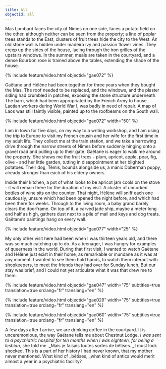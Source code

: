 ```yaml
---
title: All
objectid: all
---
```

Mas Lombard faces the city of Nîmes on one side, faces a potato field on the other, although neither can be seen from the property; a line of poplar trees stands to the East, clusters of fruit trees hide the city to the West. An old stone wall is hidden under madeira ivy and passion flower vines. They creep up the sides of the house, lacing through the iron grilles of the upstairs windows. In the summer, meals are taken in the courtyard, and a dense Bourbon rose is trained above the tables, extending the shade of the house.

{% include feature/video.html objectid="gae072" %}

Gaëtane and Hélène had been together for three years when they bought the Mas. The roof needed to be replaced, and the windows, and the plaster siding had crumbled in patches, exposing the stone structure underneath. The barn, which had been appropriated by the French Army to house Laotian workers during World War I, was badly in need of repair. A map of Laos was still faintly visible, painted up to the roofbeams on the South wall.

{% include feature/video.html objectid="gae072" width="50" %}


I am in town for five days, on my way to a writing workshop, and I am using the trip to Europe to visit my French cousin and her wife for the first time in my adult life. They collect me at the train station, and we take a harrowing drive through the narrow streets of Nîmes before suddenly hinging onto a gravel road and pulling up to their gate. Gaëtane is eager to walk me around the property. She shows me the fruit trees - plum, apricot, apple, pear, fig, olive - and her little garden, tutting in disappointment at her blighted potatoes. Their dog, Témis, bounds alongside us, a manic Doberman puppy, already stronger than each of his elderly owners.

Inside their kitchen, a pot of what looks to be apricot jam cools on the stove - it will remain there for the duration of my visit. A cluster of uncorked bottles of wine sits on the counter. That night, Hélène will sniff each one cautiously, unsure which had been opened the night before, and which had been there for weeks. Through to the living room, a baby grand barely clears the doorframe. On top of it, a carved jade ship, maybe a meter long and half as high, gathers dust next to a pile of mail and keys and dog treats. Gaëtane’s paintings hang on every wall.

{% include feature/video.html objectid="gae077" width="25" %}


My only other visit here had been when I was thirteen years old, and there was so much catching up to do. As a teenager, I was hungry for examples of queerness in the world. During that first visit, I wanted to watch Gaëtane and Hélène just exist in their home, as remarkable or mundane as it was at any moment. I wanted to see them hold hands, to watch them interact with shopkeepers, to meet the friends they had over for Sunday lunch. But our stay was brief, and I could not yet articulate what it was that drew me to them.

{% include feature/video.html objectid="gae047" width="75" subtitles=true translation=true srclang="fr" translang="en" %}

{% include feature/video.html objectid="gae029" width="75" subtitles=true translation=true srclang="fr" translang="en" %}

{% include feature/video.html objectid="gae060" width="75" subtitles=true translation=true srclang="fr" translang="en" %}

A few days after I arrive, we are drinking coffee in the courtyard.  It is unceremonious, the way Gaëtane tells me about Chestnut Lodge. _I was sent to a psychiatric hospital for ten months when I was eighteen, for being a lesbian,_ she told me. _Mais je faisais toutes sortes de bêtises. _I must look shocked. This is a part of her history I had never known, that my mother never mentioned. What kind of _bêtises, _what kind of antics would merit almost a year in a psychiatric facility?

